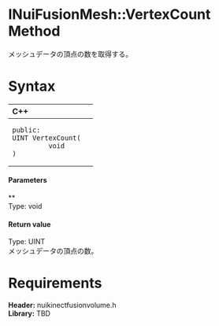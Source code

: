 INuiFusionMesh::VertexCount Method  
==================================  

メッシュデータの頂点の数を取得する。 <span id="syntaxSection"></span>

Syntax  
======  

<table>
<colgroup>
<col width="100%" />
</colgroup>
<thead>
<tr class="header">
<th align="left">C++</th>
</tr>
</thead>
<tbody>
<tr class="odd">
<td align="left"><pre><code>public:  
UINT VertexCount(  
         void  
)</code></pre></td>
</tr>
</tbody>
</table>

<span id="ID4EG"></span>
#### Parameters  

**    
Type: void  
  

<span id="ID4EP"></span>
#### Return value  

Type: UINT  
メッシュデータの頂点の数。  

<span id="requirements"></span>

Requirements  
============  

**Header:** nuikinectfusionvolume.h  
**Library:** TBD  



<!--Please do not edit the data in the comment block below.-->
<!--
TOCTitle : VertexCount Method
RLTitle : INuiFusionMesh::VertexCount Method
KeywordK : VertexCount method
KeywordK : INuiFusionMesh::VertexCount method
KeywordF : INuiFusionMesh::VertexCount
KeywordF : VertexCount
KeywordF : Microsoft.Kinect.nuikinectfusionvolume.INuiFusionMesh.VertexCount(void)
KeywordA : M:Microsoft.Kinect.nuikinectfusionvolume.INuiFusionMesh.VertexCount(void)
AssetID : M:Microsoft.Kinect.nuikinectfusionvolume.INuiFusionMesh.VertexCount(void)
Locale : en-us
CommunityContent : 1
APIType : Managed
APILocation : 
APIName : Microsoft.Kinect.nuikinectfusionvolume.INuiFusionMesh::VertexCount
TargetOS : Windows
TopicType : kbSyntax
DevLang : C++
DocSet : K4Wv2
ProjType : K4Wv2Proj
Technology : Kinect for Windows
Product : Kinect for Windows SDK v2
productversion : 20
-->
